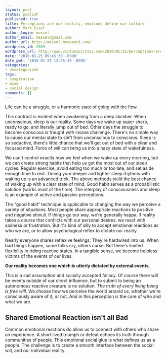 ```yaml
---
layout: post
status: publish
published: true
title: Perceptions are our reality, emotions define our culture
author: Mark Essel
author_login: messel
author_email: messel@gmail.com
author_url: http://messel.myopenid.com/
wordpress_id: 2889
wordpress_url: http://www.victusspiritus.com/2010/01/25/perceptions-are-our-reality-emotions-define-our-culture/
date: '2010-01-25 05:45:30 -0500'
date_gmt: '2010-01-25 12:45:30 -0500'
categories:
- Uncategorized
tags:
- inspiration
- mind
- social design
comments: []
---
```

<p>Life can be a struggle, or a harmonic state of going with the flow. </p>
<p>This contrast is evident when awakening from a deep slumber. When unconscious, sleep is our reality. Some days we wake up super sharp, ready to go, and literally jump out of bed. Other days the struggle to become conscious is fraught with insane challenge. There's no simple way to cause our mental state to shift from unconscious to conscious. Sleep is so seductive, there's little chance that we'll get out of bed with a clear and focused mind. Force of will can bring us into a hazy state of wakefulness. </p>
<p>We can't control exactly how we feel when we wake up every morning, but we can create strong habits that help us get the most out of our sleep cycles. Regular exercise, avoid eating too much or too late, and set aside enough time to rest. Timing your deeper and lighter sleep rhythms with waking up is an advanced trick. The above methods yield the best chance of waking up with a clear state of mind. Good habit serves as a probabilistic solution (works most of the time). The interplay of consciousness and sleep is an example of active and passive perceptions.</p>
<p>The "good habit" technique is applicable to changing the way we perceive a variety of situations. Most people share appropriate reactions to positive and negative stimuli. If things go our way, we're generally happy. If reality takes a course that conflicts with our personal desires, we react with sadness or frustration. But it's kind of silly to accept emotional reactions as who we are, or to allow psychological reflex to dictate our reality.  </p>
<p>Nearly everyone shares reflexive feelings. They're hardwired into us. When bad things happen, some folks cry, others curse. But there's limited flexibility in riding reactive states.  In a tangible sense, we become helpless victims of the events of our lives. </p>
<p><strong>Our reality becomes one which is utterly dictated by external events</strong>.</p>
<p>This is a sad assumption and socially accepted fallacy. Of course there will be events outside of our direct influence, but to submit to being an autonomous reactive creature is no solution. <i>The truth of every living being is free will</i>. We choose how we perceive the world around us, whether we're consciously aware of it, or not. And in this perception is the core of who and what we are.</p>
<h2>Shared Emotional Reaction isn't all Bad</h2>
<p>Common emotional reactions do allow us to connect with others who share an experience. A short lived triumph or defeat echoes its truth through communities of people. This emotional social glue is what defines us as a people. The challenge is to create a smooth interface between the social will, and our individual reality.</p>
